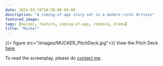 ```yaml
---
date: 2024-03-19T10:58:08-04:00
description: "A coming-of-age story set in a modern rural Britain"
featured_image:
tags: [mucker, feature, coming-of-age, romance, drama]
title: "Mucker"
---
```

{{< figure src="/images/MUCKER_PitchDeck.jpg">}}
View the Pitch Deck [here](https://drive.google.com/file/d/1FeSfVZi3r5Km_UP_j38sAapso7j9yJ-Y/view?usp=sharing). 

To read the screenplay, please do [contact me](https://www.charliebury.com/contact/). 

